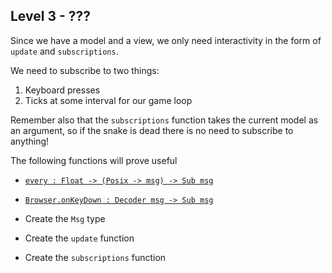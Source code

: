 ## Level 3 - ???

Since we have a model and a view, we only need interactivity in the form of `update` and `subscriptions`.

We need to subscribe to two things:

1. Keyboard presses
1. Ticks at some interval for our game loop

Remember also that the `subscriptions` function takes the current model as an argument, so if the snake is dead there is no need to subscribe to anything!

The following functions will prove useful

-   [`every : Float -> (Posix -> msg) -> Sub msg`](https://package.elm-lang.org/packages/elm/time/latest/Time#every)
-   [`Browser.onKeyDown : Decoder msg -> Sub msg`](https://package.elm-lang.org/packages/elm/browser/latest/Browser-Events#onKeyDown)

-   Create the `Msg` type
-   Create the `update` function
-   Create the `subscriptions` function

